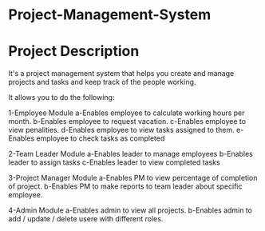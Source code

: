 # Project-Management-System

# Project Description
It's a project management system that helps you create and manage projects and tasks and keep track of the people working.

It allows you to do the following:

1-Employee Module
    a-Enables employee to calculate working hours per month.
    b-Enables employee to request vacation.
    c-Enables employee to view penalities.
    d-Enables employee to view tasks assigned to them.
    e-Enables employee to check tasks as completed
  
2-Team Leader Module
    a-Enables leader to manage employees
    b-Enables leader to assign tasks
    c-Enables leader to view completed tasks
  
3-Project Manager Module
    a-Enables PM to view percentage of completion of project.
    b-Enables PM to make reports to team leader about specific employee.
  
4-Admin Module
    a-Enables admin to view all projects.
    b-Enables admin to add / update / delete usere with different roles.

